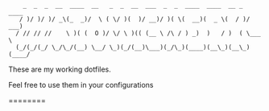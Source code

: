 
        _  _  _  __  ____  __   _  _  __  ___  _  _  ____  ____  __ _  ____
       / )/ )/ )/ _\(_  _)/  \ ( \/ )(  )/ __)/ )( \(  __)(  _ \(  / )/ ___)
      / // // //    \ )( (  O )/ \/ \ )(( (__ \ /\ / ) _)  )   / )  ( \___ \
      (_/(_/(_/ \_/\_/(__) \__/ \_)(_/(__)\___)(_/\_)(____)(__\_)(__\_)(____/



These are my working dotfiles.

Feel free to use them in your configurations

========
